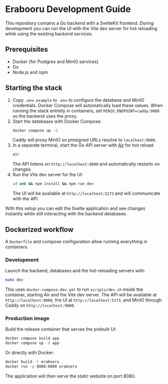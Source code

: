 # Erabooru Development Guide

This repository contains a Go backend with a SvelteKit frontend. During development you can run the UI with the Vite dev server for hot reloading while using the existing backend services.

## Prerequisites
- Docker (for Postgres and MinIO services)
- Go
- Node.js and npm

## Starting the stack
1. Copy `.env.example` to `.env` to configure the database and MinIO credentials. Docker Compose will automatically load these values. When running the stack entirely in containers, set `MINIO_ENDPOINT=caddy:9000` so the backend uses the proxy.
2. Start the databases with Docker Compose:
   ```sh
   docker compose up -d
   ```
   Caddy will proxy MinIO so presigned URLs resolve to `localhost:9000`.
3. In a separate terminal, start the Go API server with [Air](https://github.com/cosmtrek/air) for hot reload:
   ```sh
   air
   ```
   The API listens on `http://localhost:8080` and automatically restarts on changes.
4. Run the Vite dev server for the UI:
   ```sh
   cd web && npm install && npm run dev
   ```
   The UI will be available at `http://localhost:5173` and will communicate with the API.

With this setup you can edit the Svelte application and see changes instantly while still interacting with the backend databases.

## Dockerized workflow

A `Dockerfile` and compose configuration allow running everything in containers.

### Development

Launch the backend, databases and the hot-reloading servers with:

```sh
make dev
```

This uses `docker-compose.dev.yml` to run `scripts/dev.sh` inside the container, starting Air and the Vite dev server. The API will be available at `http://localhost:8080`, the UI at `http://localhost:5173`, and MinIO through Caddy on `http://localhost:9000`.

### Production image

Build the release container that serves the prebuilt UI:

```sh
docker compose build app
docker compose up -d app
```

Or directly with Docker:

```sh
docker build -t erabooru .
docker run -p 8080:8080 erabooru
```

The application will then serve the static website on port 8080.
